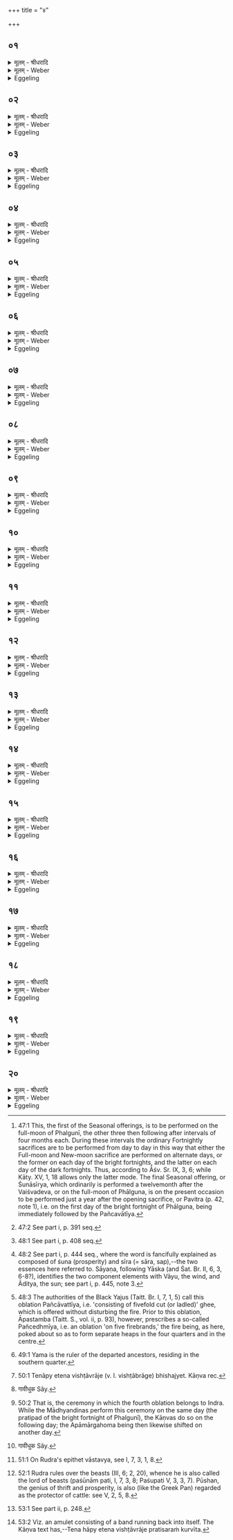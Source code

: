 +++
title = "४"

+++


## ०१
<details><summary>मूलम् - श्रीधरादि</summary>

व्वैश्वदेवे᳘न यजते॥  
व्वैश्वदेवे᳘न वै᳘ प्रजा᳘पतिर्भूमा᳘नं प्रजाः᳘ ससृजे भूमा᳘नं प्रजाः᳘ सृष्ट्वा᳘ सूया ऽइ᳘ति त᳘थो ऽए᳘वैष᳘ ऽएत᳘द्वैश्वदेवे᳘नैव᳘ भूमा᳘नं प्रजाः᳘ सृजते भूमा᳘नं प्रजाः᳘ सृष्ट्वा᳘ सूया ऽइ᳘ति॥
</details>

<details><summary>मूलम् - Weber</summary>

वैश्वदेवे᳘न यजते॥  
वैश्वदेवे᳘न वै᳘ प्रजा᳘पतिर्भूमा᳘नम् प्रजाः᳘ ससृजे भूमा᳘नम् प्रजाः᳘ सृष्ट्वा᳘ सूया इ᳘ति त᳘थो एॗवैष᳘ एत᳘द्वैश्वदेवे᳘नैव᳘ भूमा᳘नम् प्रजाः᳘ सृजते भूमा᳘नम् प्रजाः᳘ सृष्ट्वा᳘ सूया इ᳘ति॥
</details>

<details><summary>Eggeling</summary>

1. He offers the Vaiśvadeva [^egg_109] (All-gods’ offering); for by means of the Vaiśvadeva, Prajāpati created abundance (of food) and creatures, thinking, 'May I be consecrated, after creating abundance and creatures!' And in like manner does this (Sacrificer) now, by the Vaiśvadeva, create abundance and creatures, thinking, 'May I be consecrated, after creating abundance and creatures!'

[^egg_109]: 47:1 This, the first of the Seasonal offerings, is to be performed on the full-moon of Phalgunī, the other three then following after intervals of four months each. During these intervals the ordinary Fortnightly sacrifices are to be performed from day to day in this way that either the Full-moon and New-moon sacrifice are performed on alternate days, or the former on each day of the bright fortnights, and the latter on each day of the dark fortnights. Thus, according to Āśv. Sr. IX, 3, 6; while Kāty. XV, 1, 18 allows only the latter mode. The final Seasonal offering, or Śunāsīrya, which ordinarily is performed a twelvemonth after the Vaiśvadeva, or on the full-moon of Phālguna, is on the present occasion to be performed just a year after the opening sacrifice, or Pavitra (p. 42, note 1), i.e. on the first day of the bright fortnight of Phālguna, being immediately followed by the Pañcavātīya.
</details>

## ०२
<details><summary>मूलम् - श्रीधरादि</summary>

(त्व᳘) अ᳘थ व्वरुणप्रघासै᳘र्यजते॥  
व्वरुणप्रघासैर्व्वै᳘ प्रजा᳘पतिः प्रजा᳘ व्वरुणपाशात्प्रा᳘मुञ्चत्ता᳘ अस्यानमीवा᳘ ऽअकिल्विषाः᳘ प्रजाः प्रा᳘जायन्तानमीवा᳘ ऽअकिल्विषाः᳘ प्रजा᳘ अभि᳘ सूया ऽइ᳘ति त᳘थो ए᳘वैष᳘ ऽएत᳘द्वरुणप्रघासै᳘रेव᳘ प्रजा᳘ व्वरुणपाशात्प्र᳘मुञ्चति ता᳘ ऽअस्या᳘नमीवा ऽअ᳘किल्विषाः प्रजाः प्र᳘जायन्ते ऽनमीवा᳘ ऽअकिल्विषाः᳘[[!!]] प्रजा᳘ ऽअ᳘भि सूया ऽइ᳘ति॥
</details>

<details><summary>मूलम् - Weber</summary>

अ᳘थ वरुणप्रघासै᳘र्यजते॥  
वरुणप्रघासैर्वै᳘ प्रजा᳘पतिः प्रजा᳘ वरुणपाशात्प्रा᳘मुञ्चत्ता᳘ अस्यानमीवा᳘ अकिल्विषाः᳘ प्रजा प्रा᳘जायन्तानमीवा᳘ अकिल्विषाः᳘ प्रजा᳘ अभि᳘ सूया इ᳘ति त᳘थो एॗवैष᳘ एत᳘द्वरुणप्रघासै᳘रेव᳘ प्रजा᳘ वरुणपाशात्प्र᳘मुञ्चति ता᳘ अस्या᳘नमीवा अ᳘किल्विषाः प्रजाः प्र᳘जायन्ते᳘ ऽनमीव अकिल्विषाः प्रजा अ᳘भि सूया इ᳘ति॥
</details>

<details><summary>Eggeling</summary>

2. He then offers the Varuṇapraghāsāḥ [^egg_110]; for by means of the Varuṇapraghāsāḥ Prajāpati delivered the creatures from Varuṇa's noose, and those creatures of his were produced healthy and faultless: 'May I be consecrated for healthy, faultless creatures!'

[^egg_110]: 47:2 See part i, p. 391 seq.

he thought. And in like manner does this (Sacrificer) now, by the Varuṇapraghāsāḥ, deliver the creatures from Varuṇa's noose, and those creatures of his are produced healthy and faultless: 'May I be consecrated for healthy, faultless creatures!' so he thinks.
</details>

## ०३
<details><summary>मूलम् - श्रीधरादि</summary>

(त्य᳘) अ᳘थ साकमेधै᳘र्यजते॥  
साकमेधैर्व्वै᳘ देवा᳘ व्वृत्र᳘मघ्नंस्तै᳘र्वेव᳘ व्यजयन्त᳘[[!!]] येय᳘मेषां व्वि᳘जितिस्तां त᳘थो ऽए᳘वैष᳘ ऽएतैः᳘ पाप्मा᳘नं द्विष᳘न्तं भ्रा᳘तृव्यᳫँ᳭ हन्ति त᳘थो ऽएव व्वि᳘जयते व्वि᳘जिते᳘ ऽभये ऽनाष्ट्रे᳘ सूया ऽइ᳘ति॥
</details>

<details><summary>मूलम् - Weber</summary>

अ᳘थ साकमेधै᳘र्यजते॥  
साकमेधैर्वै᳘ देवा᳘ वृत्र᳘मघ्नंस्तै᳘र्वेव व्य᳘जयन्तॗ येय᳘मेषां वि᳘जितिस्तां त᳘थो एॗवैष᳘ एतैः᳘ पाप्मा᳘नं द्विष᳘न्तम् भ्रा᳘तृव्यᳫं हन्ति त᳘थो एव वि᳘जयते वि᳘जिते᳘ ऽभये ऽनाष्ट्रे᳘ सूया इ᳘ति॥
</details>

<details><summary>Eggeling</summary>

3. He then performs the Sākamedhāḥ [^egg_111]; for by the Sākamedhāḥ the gods slew Vr̥tra, and gained that universal conquest which now is theirs. And in, like manner does this (Sacrificer) thereby now slay his wicked, hateful enemy; and in like manner does he gain the victory, thinking, 'May I be consecrated, when safety and security are gained!'

[^egg_111]: 48:1 See part i, p. 408 seq.
</details>

## ०४
<details><summary>मूलम् - श्रीधरादि</summary>

(त्य᳘) अ᳘थ शुनासी᳘र्येण यजते॥  
(त ऽ) उभौ र᳘सौ परिगृ᳘ह्य सूया ऽइ᳘त्यथ पञ्चवाती᳘यᳫँ᳭ स᳘ पञ्च᳘धा ऽऽहवनी᳘यं व्यु᳘ह्य स्रुवे᳘णोपघा᳘तं जुहोति॥
</details>

<details><summary>मूलम् - Weber</summary>

अ᳘थ शुनासीॗर्येण यजते॥  
उभौ र᳘सौ परिगृ᳘ह्य सूया इ᳘त्यथ पञ्चवीती᳘यᳫं स᳘ पञ्चॗधाहवनी᳘यं व्यु᳘ह्य स्रुवे᳘णो पघा᳘तं जुहोति॥
</details>

<details><summary>Eggeling</summary>

4. He then performs the Śunāsīrya [^egg_112], thinking, 'May I be consecrated, having encompassed both essences! Thereupon the Pañcavātīya [^egg_113] (oblation to the five winds). Having poked the Āhavanīya fire asunder into five parts, he offers, cutting out butter with the dipping-spoon.

[^egg_112]: 48:2 See part i, p. 444 seq., where the word is fancifully explained as composed of śuna (prosperity) and sīra (= sāra, sap),--the two essences here referred to. Sāyaṇa, following Yāska (and Śat. Br. II, 6, 3, 6-8?), identifies the two component elements with Vāyu, the wind, and Āditya, the sun; see part i, p. 445, note 3.

[^egg_113]: 48:3 The authorities of the Black Yajus (Taitt. Br. I, 7, 1, 5) call this oblation Pañcāvattīya, i.e. 'consisting of fivefold cut (or ladled)' ghee, which is offered without disturbing the fire. Prior to this oblation, Āpastamba (Taitt. S., vol. ii, p. 93), however, prescribes a so-called Pañcedhmīya, i.e. an oblation 'on five firebrands,' the fire being, as here, poked about so as to form separate heaps in the four quarters and in the centre.
</details>

## ०५
<details><summary>मूलम् - श्रीधरादि</summary>

स᳘ पूर्व्वा᳘र्ध्ये जुहोति॥  
(त्य) अग्नि᳘नेत्रेभ्यो देवे᳘भ्यः पुरःस᳘द्भ्यः स्वाहेत्य᳘थ दक्षिणा᳘र्ध्ये जुहोति यम᳘नेत्रेभ्यो देवे᳘भ्यो दक्षिणास᳘द्भ्यः स्वाहेत्य᳘थ पश्चा᳘र्ध्ये जुहोति व्विश्व᳘देवनेत्रेभ्यो देवे᳘भ्यः पश्चात्स᳘द्भ्यः᳘ स्वाहेत्य᳘थोत्तरा᳘र्ध्ये जुहोति मित्राव᳘रुणनेत्रेभ्यो वा मरु᳘न्नेत्रेभ्यो वा देवे᳘भ्य ऽउत्तरास᳘द्भ्यः स्वाहेत्य᳘थ म᳘ध्ये जुहोति सो᳘मनेत्रेभ्यो देवे᳘भ्य ऽउपरिस᳘द्भ्यो दु᳘वस्वद्भ्यः स्वाहेति[[!!]]॥
</details>

<details><summary>मूलम् - Weber</summary>

स᳘ पूर्वाॗर्ध्ये जुहोति॥  
अग्नि᳘नेत्रेभ्यो देवे᳘भ्यः पुरःस᳘द्भ्यः स्वाहेत्य᳘थ दक्षिणाॗर्ध्ये जुहोति यम᳘नेत्रेभ्यो देवे᳘भ्यो दक्षिणास᳘द्भ्यः स्वाहेत्य᳘थ पश्चाॗर्ध्ये जुहोति विश्व᳘देवनेत्रेभ्यो देवे᳘भ्यः पश्चात्स᳘द्भ्यः स्वाहेत्य᳘थोत्तराॗर्ध्ये जुहोति मित्राव᳘रुणनेत्रेभ्यो वा मरु᳘न्नेत्रेभ्यो वा देवे᳘भ्यो उत्तरास᳘द्भ्यः स्वाहेत्य᳘थ म᳘ध्ये जुहोति सो᳘मनेत्रेभ्यो देवे᳘भ्य उपरिस᳘द्भ्यो दु᳘वस्वद्भ्यः स्वाहे᳘ति॥
</details>

<details><summary>Eggeling</summary>

5. He offers in the forepart (of the fire), with (Vāj. S. IX, 35), 'To the Agni-eyed gods, the east-seated, hail!' He then offers in the southern part

with, 'To the Yama-eyed [^egg_114] gods, the south-seated, hail!' He then offers in the hind part with, 'To the Viśvadeva-eyed gods, the west-seated, hail!' He then offers in the northern part with either, 'To the Mitrāvaruṇa-eyed gods,--or, To the Marut-eyed gods,--the north-seated, hail!' He then offers in the centre with, 'To the Soma-eyed gods, the above-seated; the venerable, hail!'

[^egg_114]: 49:1 Yama is the ruler of the departed ancestors, residing in the southern quarter.
</details>

## ०६
<details><summary>मूलम् - श्रीधरादि</summary>

(त्य᳘) अ᳘थ सार्द्ध᳘ᳫँ᳘ समु᳘ह्य जुहोति॥  
ये᳘ देवा᳘ ऽअग्नि᳘नेत्राः पुरःस᳘दस्ते᳘भ्यः स्वा᳘हा ये᳘ देवा᳘ यम᳘नेत्रा दक्षिणास᳘दस्ते᳘भ्यः स्वा᳘हा ये᳘ देवा᳘ व्विश्व᳘देवनेत्राः पश्चात्स᳘दस्ते᳘भ्य स्वा᳘हा ये᳘ देवा᳘ मित्राव᳘रुणनेत्रा वा मरु᳘न्नेत्रा वोत्तरास᳘दस्ते᳘भ्यः स्वा᳘हा ये᳘ देवाः सो᳘मनेत्रा ऽउपरिस᳘दो दु᳘वस्वन्तस्ते᳘भ्यः स्वाहे᳘ति तद्य᳘देवं᳘ जुहो᳘ति॥
</details>

<details><summary>मूलम् - Weber</summary>

अ᳘थ सार्ध᳘ᳫं᳘ समु᳘ह्य जुहोति॥  
ये᳘ देवा अग्नि᳘नेत्राः पुरःस᳘दस्ते᳘भ्यः स्वा᳘हा ये᳘ देवा᳘ यम᳘नेत्रा दक्षिणास᳘दस्ते᳘भ्यः स्वा᳘हा ये᳘ देवा विश्व᳘देवनेत्राः पश्चात्स᳘दस्ते᳘भ्यः स्वा᳘हा ये᳘ देवा᳘ मित्राव᳘रुणनेत्रा वा मरु᳘न्नेत्रा वोत्तरास᳘दस्ते᳘भ्यः स्वा᳘हा ये᳘ देवाः सो᳘मनेत्रा उपरिस᳘दो दु᳘वस्वन्तस्ते᳘भ्यः स्वाहे᳘ति तद्य᳘देवं᳘ जुहो᳘ति॥
</details>

<details><summary>Eggeling</summary>

6. Having then poked (the fire) together, he offers with (Vāj. S. IX, 36), 'The gods that are Agni-eyed, east-seated, to them hail!--The gods that are Yama-eyed, south-seated, to them hail!--The gods that are Viśvadeva-eyed, west-seated, to them hail!--The gods that are Mitrāvaruṇa-eyed--or, Marut-eyed--north-seated, to them hail!--The gods that are Soma-eyed, above-seated, venerable, to them hail!' Now as to why he thus offers.
</details>

## ०७
<details><summary>मूलम् - श्रीधरादि</summary>

य᳘त्र वै᳘ देवाः᳘॥  
साकमेधैर्व्य᳘जयन्त᳘ येय᳘मेषां व्वि᳘जितिस्तां त᳘द्धोचुरु᳘त्पिबन्ते वा᳘ ऽइमा᳘नि दिक्षु᳘ नाष्ट्रा र᳘क्षाᳫँ᳭सि ह᳘न्तैभ्यो व्व᳘ज्रं प्रह᳘रामे᳘ति व्व᳘ज्रो वा ऽआ᳘ज्यं त᳘ ऽएते᳘न व्व᳘ज्रेणा᳘ज्येन दिक्षु᳘ नाष्ट्रा र᳘क्षाᳫँ᳭स्य᳘वाघ्नंस्ते᳘ व्यजयन्त᳘[[!!]] येय᳘मेषां व्वि᳘जितिस्तां त᳘थो ऽए᳘वैष᳘ एते᳘न व्व᳘ज्रेणा᳘ज्येन दिक्षु᳘ नाष्ट्रा र᳘क्षाᳫँ᳭स्य᳘वहन्ति त᳘थो ऽएव व्वि᳘जयते व्वि᳘जिते᳘ ऽभये ऽनाष्ट्रे᳘ सूया ऽइति[[!!]]॥
</details>

<details><summary>मूलम् - Weber</summary>

य᳘त्र वै᳘ देवाः᳟॥  
साकमेधैर्व्य᳘जयन्तॗ येय᳘मेषां वि᳘जितिस्तां त᳘द्धोचुरु᳘त्पिबन्ते वा᳘ इमा᳘नि दिक्षु᳘ नाष्ट्रा र᳘क्षांसि ह᳘न्तैभ्यो व᳘ज्रम् प्रह᳘रामे᳘ति व᳘ज्रो वा आ᳘ज्यं त᳘ एते᳘न व᳘ज्रेणा᳘ज्येन दिक्षु᳘ नाष्ट्रा र᳘क्षांस्य᳘वाघ्नंस्ते व्य᳘जयन्तॗ येय᳘मेषां वि᳘जितिस्तां त᳘थो एॗवैष᳘ एते᳘न व᳘ज्रेणा᳘ज्येन दिक्षु᳘ नाष्ट्रा र᳘क्षांस्य᳘वहन्ति त᳘थो एव वि᳘जयते वि᳘जिते᳘ ऽभये ऽनाष्ट्रे᳘ सूया इ᳘ति॥
</details>

<details><summary>Eggeling</summary>

7. Now when, by means of the Sākamedhāḥ, the gods were gaining that universal conquest, which now is theirs, they said, 'Verily the fiends, the Rakshas, suck out these (creatures) in the (four) quarters: come, let us throw the thunderbolt at them!' Now the ghee is a thunderbolt: with that thunderbolt, the ghee, they smote the fiends, the Rakshas, in the (four) quarters, and gained that universal conquest which now is theirs. And in like manner does this (Sacrificer) smite the fiends, the Rakshas, in the quarters, by that thunderbolt, the ghee; and thus he gains the victory, thinking, 'May

 I be consecrated, when safety and security have been gained!'
</details>

## ०८
<details><summary>मूलम् - श्रीधरादि</summary>

(त्य᳘) अ᳘थ य᳘देता ऽअ᳘पराः पञ्चा᳘हुतीर्ज्जुहो᳘ति॥  
क्षण्व᳘न्ति व्वा᳘ ऽएत᳘दग्नेर्व्वि᳘वृहन्ति य᳘त्पञ्च᳘धा ऽऽहवनी᳘यं व्यू᳘हन्ति त᳘दे᳘वास्यैते᳘न स᳘न्दधाति त᳘स्मादेता ऽअ᳘पराः पञ्चा᳘हुतीर्ज्जुहोति॥
</details>

<details><summary>मूलम् - Weber</summary>

अ᳘थ य᳘देता अ᳘पराः पञ्चा᳘हुतीर्जुहो᳘ति॥  
क्षण्व᳘न्ति वा᳘ एत᳘दग्नेर्वि᳘वृहन्ति य᳘त्पञ्चॗधाहवनी᳘यं व्यू᳘हन्ति त᳘देवास्यैते᳘न सं᳘दधाति त᳘स्मादेता अ᳘पराः पञ्चा᳘हुतीर्जुहोति॥
</details>

<details><summary>Eggeling</summary>

8. And as to why he offers those five latter oblations. Now when they poke the Āhavanīya asunder into five parts, thereby they wound and tear some of the fire; and hereby now he heals it: therefore he offers those five latter oblations.
</details>

## ०९
<details><summary>मूलम् - श्रीधरादि</summary>

त᳘स्य प्र᳘ष्टिवाहनो ऽश्वरथो द᳘क्षिणा॥  
त्रयो᳘ ऽश्वा द्वौ᳘ सव्यष्टृसारथी ते प᳘ञ्च प्राणा यो वै᳘ प्राणः स व्वा᳘तस्तद्य᳘देत᳘स्य क᳘र्मण ऽएषा द᳘क्षिणा त᳘स्मात्पञ्चवाती᳘यं ना᳘म॥
</details>

<details><summary>मूलम् - Weber</summary>

त᳘स्य प्र᳘ष्टिवाहनो ऽश्वरथो द᳘क्षिणा॥  
त्रयो᳘ ऽश्वा द्वौ᳘ सव्यष्ठृसारथी ते प᳘ञ्च प्राणा यो वै᳘ प्राणः स वा᳘तस्तद्य᳘देत᳘स्य क᳘र्मण एषा द᳘क्षिणा त᳘स्मात्पञ्चवाती᳘यं ना᳘म॥
</details>

<details><summary>Eggeling</summary>

9. For this (offering) a carriage and pair, with a side horse, is the priest's fee. Three horses, the warrior, and the charioteer,--these are five breaths, and the breath is the same as the wind: and because that is the fee for this sacrifice, therefore it is called Pañcavātīya (belonging to the five winds).
</details>

## १०
<details><summary>मूलम् - श्रीधरादि</summary>

स᳘ हैतेना᳘पि भिषज्येत्॥  
(द) अयं वै᳘ प्राणो᳘ यो ऽयं प᳘वते यो वै᳘ प्राणः स ऽआ᳘युः᳘ सो ऽयमे᳘क इवैव᳘ पवते᳘ सो ऽयं पु᳘रुषे ऽन्तः प्र᳘विष्टो द᳘शधा व्विहितो द᳘श वा᳘ ऽएता ऽआ᳘हुतीर्जुहोति त᳘दस्मिन्द᳘श प्राणा᳘न्कृत्स्न᳘मेव स᳘र्व्वमा᳘युर्द्दधाति स य᳘दिहा᳘पि गता᳘सुरिव भ᳘वत्या᳘ है᳘वैनेन हरति॥
</details>

<details><summary>मूलम् - Weber</summary>

स᳘ हैतेना᳘पि भिषज्येत्॥  
अयं वै᳘ प्राणोॗ यो ऽयम् प᳘वते यो वै᳘ प्राणः स आ᳘युःॗ सो ऽयमे᳘क इवैव᳘ पवतेॗ सो ऽयम् पु᳘रुषे ऽन्तः प्र᳘विष्टो दशधा विहितो द᳘श वा᳘ एता आ᳘हुतीर्जुहोति त᳘दस्मिन्द᳘श प्राणा᳘न्कृत्स्न᳘मेव स᳘र्वमा᳘युर्दधाति स य᳘दिहा᳘पि गता᳘सुरिव ब᳘वत्या᳘ हैॗवैनेन हरति॥
</details>

<details><summary>Eggeling</summary>

10. He may also heal (some disease [^egg_115]) with this (offering): For yonder blower (or purifier, the wind) is this breath; and the breath is the same as the vital energy. Now he (the wind) blows as one only, but on entering into man, he is divided tenfold; and ten are those oblations he offers: thus he (the priest) endows him with the ten vital airs, with the whole, entire vital energy; and were he now even as one whose vital spirit has departed, verily by this (offering) he (the priest) brings him round again.

[^egg_115]: 50:1 Tenāpy etena vishṭāvrāje (v. l. vishṭābrāge) bhishajyet. Kāṇva rec.
</details>

## ११
<details><summary>मूलम् - श्रीधरादि</summary>

(त्य᳘) अ᳘थेन्द्रतुरीय᳘म्॥  
(मा) आग्ने᳘यो ऽष्टा᳘कपालः पुरोडा᳘शो भवति व्वारुणो᳘ यवम᳘यश्चरू᳘ रौद्रो᳘ गावेधुक᳘श्चरु᳘रनडुह्यै᳘ व्वहला᳘या ऽऐन्द्रं द᳘धि ते᳘नेन्द्रतुरीये᳘ण यजत ऽइन्द्राग्नी᳘ उ है᳘वैतत्स᳘मूदाते ऽउ᳘त्पिबन्ते वा᳘ ऽइमा᳘नि दिक्षु᳘ नाष्ट्रा र᳘क्षाᳫँ᳭सि ह᳘न्तैभ्यो व्व᳘ज्रं प्रह᳘रावे᳘ति॥
</details>

<details><summary>मूलम् - Weber</summary>

अ᳘थेन्द्रतुरीय᳘म्॥  
आग्नेॗयो ऽष्टा᳘कपालः पुरोडा᳘शो भवति वारुणो᳘ यवम᳘यश्चरू᳘ रौद्रो᳘ गावेधुक᳘श्चरु᳘रनडुह्यै᳘ [^wbr_1] वहला᳘या ऐन्द्रं द᳘धि ते᳘नेन्द्रतुरीये᳘ण यजत इन्द्राग्नी᳘ उ हैॗवैतत्स᳘मूदाते उ᳘त्पिबन्ते वा᳘ इमा᳘नि दिक्षु᳘ नाष्ट्रा र᳘क्षांसि ह᳘न्तैभ्यो व᳘ज्रम् प्रह᳘रावे᳘ति॥  

[^wbr_1]: गावीधुक Sây.
</details>

<details><summary>Eggeling</summary>

11. Thereupon the Indraturīya [^egg_116].--There is a cake on eight potsherds for Agni, a barley pap for Varuṇa, a pap of gavedhukā seed (coix barbata) for Rudra; and a mess of sour curds from a yoke-trained

[^egg_116]: 50:2 That is, the ceremony in which the fourth oblation belongs to Indra. While the Mādhyandinas perform this ceremony on the same day (the pratipad of the bright fortnight of Phalgunī), the Kāṇvas do so on the following day; the Apāmārgahoma being then likewise shifted on another day.

cow for Indra: this Indraturīya he offers. Now Indra and Agni on that occasion consulted with each other: 'Verily the fiends, the Rakshas, suck out these (creatures) in the (four) quarters: come, let us throw the thunderbolt at them!'
</details>

## १२
<details><summary>मूलम् - श्रीधरादि</summary>

स᳘ हाग्नि᳘रुवाच॥  
त्र᳘यो म᳘म भागाः सन्त्वे᳘कस्तवे᳘ति तथे᳘ति ता᳘वेते᳘न हवि᳘षा दिक्षु[[!!]] नाष्ट्रा र᳘क्षाᳫँ᳭स्य᳘वाहतां तौ᳘ व्यजयेतां᳘ यैनयोरियं व्वि᳘जितिस्तां त᳘थो ऽए᳘वैष᳘ ऽएते᳘न हवि᳘षा दिक्षु[[!!]] नाष्ट्रा र᳘क्षाᳫँ᳭स्य᳘वहन्ति त᳘थो ऽएव व्वि᳘जयते व्वि᳘जिते᳘ ऽभये ऽनाष्ट्रे᳘ सूया ऽइ᳘ति॥
</details>

<details><summary>मूलम् - Weber</summary>

स᳘ हाग्नि᳘रुवाच॥  
त्र᳘यो म᳘म भागाः सन्त्वे᳘कस्तवे᳘ति तथे᳘ति ता᳘वेते᳘न हवि᳘षा दिक्षु᳘ नाष्ट्रा र᳘क्षांस्य᳘वाहतां तौ व्यजयेतांॗ यैनयोरियं वि᳘जितिस्तां त᳘थो एॗवैष᳘ एते᳘न हवि᳘षा दिक्षु᳘ नाष्ट्रा र᳘क्षांस्य᳘वहन्ति त᳘थो एव वि᳘जयते वि᳘जिते᳘ ऽभये नाष्ट्रे᳘ सूया इ᳘ति॥
</details>

<details><summary>Eggeling</summary>

12. Agni then spake, 'Let there be three shares for me, one for thee!'--'So be it!'--By that offering those two smote the fiends, the Rakshas, in the (four) quarters, and gained that universal conquest which now is theirs. And in like manner does this (Sacrificer) by that offering smite the fiends, the Rakshas, in the quarters; and gain the victory, thinking, 'May I be consecrated, when safety and security have been gained!'
</details>

## १३
<details><summary>मूलम् - श्रीधरादि</summary>

स य᳘ एष᳘ ऽआग्ने᳘यो ऽष्टा᳘कपालः पुरोडा᳘शो भ᳘वति᳘॥  
सो ऽग्नेरे᳘को भागो᳘ ऽथ य᳘द्वारुणो᳘ यवम᳘यश्चरुर्भ᳘वति यो वै व्व᳘रुणः᳘[[!!]] सो ऽग्निः᳘ सो ऽग्ने᳘र्द्विती᳘यो भागो᳘ ऽथ य᳘द्रौद्रो᳘ गावेधुक᳘श्चरुर्भ᳘वति यो वै᳘ रुद्रः᳘[[!!]] सो ऽग्निः᳘ सो ऽग्ने᳘स्तृती᳘यो भागो᳘ ऽथ य᳘द्गावेधुको भ᳘वति व्वास्त᳘व्यो वा᳘ ऽएष᳘ देवो᳘ व्वास्त᳘व्या गवे᳘धुकास्त᳘स्माद्गावेधुको᳘ भवत्य᳘थ य᳘दनडुह्यै᳘ व्वहला᳘या ऽऐन्द्रं द᳘धि भ᳘वति स ऽइ᳘न्द्रस्य चतुर्थो᳘ भागो यद्वै च᳘तुर्थं तत्तु᳘रीयं त᳘स्मादिन्द्रतुरीयं ना᳘म त᳘स्यै᳘षै᳘वानडुही᳘ व्वहला द᳘क्षिणा सा हि व्व᳘हेनाग्ने᳘य्यग्नि᳘दग्धमिव᳘[[!!]] ह्यस्यै[[!!]] व्व᳘हं भ᳘वत्य᳘थ यत्स्त्री᳘ सती व्व᳘हत्य᳘धर्मेण त᳘दस्यै व्वारुण᳘ᳫँ᳘ रूपम᳘थ यद्गौस्ते᳘न रौद्र्य᳘थ य᳘दस्या ऽऐन्द्रं द᳘धि ते᳘नै᳘न्द्र्येषा हि वा᳘ ऽएतत्स᳘र्व्वं व्यश्नुते त᳘स्मादे᳘षै᳘वानडुही᳘ व्वहला द᳘क्षिणा॥
</details>

<details><summary>मूलम् - Weber</summary>

स य᳘ एष᳘ आग्नेॗयो ऽष्टा᳘कपालः पुरोडा᳘शो भ᳘वति᳟᳟॥  
सो ऽग्नेरे᳘को भागो᳘ ऽथ य᳘द्वारुणो᳘ यवम᳘यश्चरुर्भ᳘वति यो वै व᳘रुॗणः सो ऽग्निःॗ सो ऽग्नेर्द्विती᳘यो भागो᳘ ऽथ य᳘द्रौद्रो᳘ गावेधुक᳘श्चरुर्भ᳘वति [^wbr_2] यो वै᳘ रुॗद्रः सो ऽग्निःॗ सो ऽग्ने᳘स्तृती᳘यो भागो᳘ ऽथ य᳘द्गावेधुको भ᳘वति वास्तॗव्यो वा᳘ एष᳘ देवो᳘ वास्तॗव्या गवे᳘धुकास्त᳘स्माद्गावेधुको᳘ भवत्य᳘थ य᳘दनडुह्यै᳘ वहला᳘या ऐन्द्रं द᳘धि भ᳘वति स इ᳘न्द्रस्य चतुर्थो᳘ भागो यद्वै च᳘तुर्थं तत्तु᳘रीयं त᳘स्मादिन्द्रतुरीयं ना᳘म त᳘स्यैॗषैॗवानडुही᳘ वहला द᳘क्षिणा सा हि व᳘हेनाग्नेय्य᳘ग्नि᳘दग्धमिव ह्य᳘स्यै व᳘हम् भ᳘वत्य᳘थ यत्स्त्री᳘ सती व᳘हत्य᳘धर्मेण त᳘दस्यै वारुणं᳘ रूपम᳘थ यद्गौस्ते᳘न रौद्र्य᳘थ य᳘दस्या ऐन्द्रं द᳘धि ते᳘नैॗन्द्र्येषा हि वा᳘ एतत्स᳘र्वं व्यश्नुते त᳘स्मादेॗषैॗवानडुही᳘ वहला द᳘क्षिणा॥  

[^wbr_2]: गावीधुक Sây.
</details>

<details><summary>Eggeling</summary>

13. Now what cake on eight potsherds there is for Agni, that is one of Agni's shares; and what barley pap there is for Varuṇa--Varuṇa being the same as Agni--that is Agni's second share; and what pap of gavedhukā seed there is for Rudra--Rudra being the same as Agni--that is Agni's third share. And as to why it is prepared of gavedhukā seed: that god surely is (the recipient) of refuse (remains of offering) [^egg_117], and gavedhukā grass is refuse,--hence it is prepared of gavedhukā seed. And what mess of sour curds there is from a yoke-trained cow for Indra, that is the fourth share (being that) of Indra--turīya being the same as caturtha (fourth)--hence the name Indraturīya. That same yoke-trained cow is the fee for this (offering); for by her shoulder she is of Agni's nature, since her shoulder is, as it were, fire-burnt; and in that, being a female, she improperly draws (the cart), that is her Varuṇic

[^egg_117]: 51:1 On Rudra's epithet vāstavya, see I, 7, 3, 1, 8.

nature; and in that she is a cow, she is of Rudra's nature [^egg_118]; and in that Indra's sour curds (come) from her, thereby she is of Indra's nature. Indeed that (cow) commands all that: therefore that same yoke-trained cow is the fee.

[^egg_118]: 52:1 Rudra rules over the beasts (III, 6; 2, 20), whence he is also called the lord of beasts (paśūnām pati, I, 7, 3, 8; Paśupati V, 3, 3, 7). Pūshan, the genius of thrift and prosperity, is also (like the Greek Pan) regarded as the protector of cattle: see V, 2, 5, 8.
</details>

## १४
<details><summary>मूलम् - श्रीधरादि</summary>

(णा᳘ ऽथा) अ᳘थापामार्गहोमं᳘ जुहोति॥  
(त्य) अपामार्गैर्व्वै᳘ देवा᳘ दिक्षु᳘ नाष्ट्रा र᳘क्षाᳫँ᳭स्य᳘पामृजत ते व्यजयन्त᳘[[!!]] येय᳘मेषां व्वि᳘जितिस्तां त᳘थो ऽए᳘वैष᳘ ऽएत᳘दपामार्गै᳘रेव᳘ दिक्षु᳘ नाष्ट्रा र᳘क्षाᳫँ᳭स्य᳘पमृष्टे त᳘थो ऽएव व्वि᳘जयते व्वि᳘जिते᳘ ऽभये ऽनाष्ट्रे᳘ सूया ऽइ᳘ति॥
</details>

<details><summary>मूलम् - Weber</summary>

अ᳘थापामार्गहोमं᳘ जुहोति॥  
अपामार्गैर्वै᳘ देवा᳘ दिक्षु᳘ नाष्ट्रा र᳘क्षांस्य᳘पामृजत ते व्य᳘जयन्तॗ येय᳘मेषां वि᳘जितिस्तां त᳘थो एॗवैष᳘ एत᳘दपामार्गै᳘रेव᳘ दिक्षु᳘ नाष्ट्रा र᳘क्षांस्य᳘पमृष्टे तथो एव वि᳘जयते वि᳘जिते᳘ ऽभये ऽनाष्ट्रे᳘ सूया इ᳘ति॥
</details>

<details><summary>Eggeling</summary>

14. Thereupon he performs the Apāmārgahoma; for by means of apāmārga plants (achyranthes aspera) the gods wiped away (apa-marj) the fiends, the Rakshas, in the quarters, and gained that universal conquest which now is theirs. And in like manner does this (Sacrificer) now by means of apāmārga plants wipe away the fiends, the Rakshas, in the quarters; and in like manner does he gain the victory, thinking, 'May I be consecrated, when safety and security have been gained!'
</details>

## १५
<details><summary>मूलम् - श्रीधरादि</summary>

स पा᳘लाशे वा स्रुवे वै᳘कङ्कते वा॥  
(वा ऽपा) अपामार्गतण्डुलाना᳘दत्ते᳘ ऽन्वाहार्यप᳘चनादु᳘ल्मुकमा᳘ददते ते᳘न प्रा᳘ञ्चो वो᳘दञ्चो वा यन्ति त᳘दग्नि᳘ᳫँ᳘ समाधा᳘य जुहोति॥
</details>

<details><summary>मूलम् - Weber</summary>

स पा᳘लाशे वा स्रुवे वै᳘कङ्कते वा॥  
अपामार्गतण्डुलाना᳘दत्ते᳘ ऽन्वाहार्यप᳘चनादु᳘ल्मुकमा᳘ददते ते᳘न प्रा᳘ञ्चो वो᳘दञ्चो वा यन्ति त᳘दग्नि᳘ᳫं᳘ समाधा᳘य जुहोति॥
</details>

<details><summary>Eggeling</summary>

15. He takes apāmārga grains in a dipping-spoon of either palāśa (butea frondosa) or vikaṅkata (flacourtia sapida) wood. They take a firebrand from the Anvāhāryapacana (southern) fire; and proceed therewith eastward or northward; and there having made up a fire he offers.
</details>

## १६
<details><summary>मूलम् - श्रीधरादि</summary>

स ऽउ᳘ल्मुकमा᳘दत्ते᳘॥  
(त्ते᳘ ऽग्ने) अग्ने[[!!]] स᳘हस्व पृ᳘तना इ᳘ति यु᳘धो वै पृ᳘तना यु᳘धः सहस्वे᳘त्ये᳘वैत᳘दाहाभि᳘मातीर᳘पास्ये᳘ति सप᳘त्नो वा᳘ ऽअभि᳘मातिः सप᳘त्नम᳘पजही᳘त्ये᳘वैत᳘दाह दुष्ट᳘रस्त᳘रन्न᳘रातीरि᳘ति दुस्त᳘रो᳘ ह्येष र᳘क्षोभिर्नाष्ट्रा᳘भिस्त᳘रन्न᳘रातीरि᳘ति[[!!]] स᳘र्व्व᳘ᳫँ᳭ ह्येष᳘ पाप्मा᳘नं त᳘रति त᳘स्मादाह त᳘रन्न᳘रातीरि᳘ति व्व᳘र्चो धा यज्ञ᳘वाहसी᳘ति साधु य᳘जमाने दधदि᳘त्ये᳘वैत᳘दाह॥
</details>

<details><summary>मूलम् - Weber</summary>

स उ᳘ल्मुकमा᳘दत्ते॥  
अग्ने᳘ स᳘हस्व पृ᳘तना इ᳘ति यु᳘धो वै पृ᳘तना यु᳘धः सहस्वे᳘त्येॗवैत᳘दाहाभि᳘मातीर᳘पास्ये᳘ति सप᳘त्नो वा᳘ अभि᳘मातिः सप᳘त्नम᳘पजही᳘त्येॗवैत᳘दाह दुष्ट᳘रस्त᳘रन्न᳘रातीरि᳘ति दुस्त᳘रोॗ ह्येष र᳘क्षोभिर्नाष्ट्रा᳘भिस्त᳘रन्न᳘रातीरि᳘तिॗ स᳘र्वᳫं ह्येष᳘ पाप्मा᳘नं त᳘रति त᳘स्मादाह त᳘रन्न᳘रातीरि᳘ति व᳘र्चो धा यज्ञ᳘वाहसी᳘ति साधु य᳘जमानं दधदि᳘त्येॗवैत᳘दाह॥
</details>

<details><summary>Eggeling</summary>

16. He takes the firebrand with (Vāj. S. IX, 37; R̥k S. III, 24, 1), 'Encounter the arrays, Agni!'--arrays means battles: 'encounter the battles!' he thereby says;--'Repel the evil-wisher!'--the evil-wisher is the enemy: 'beat off the enemy!' he thereby says;--'Unconquerable, conquering the evil-doers!'--unconquerable he is indeed, by the Rakshas, the fiends; and conquering the evil-doers, for he conquers every evil:

therefore he says, 'conquering the evil-doers;'--'Bestow glory upon the offerer of sacrifice!'--'bestowing blessing on the Sacrificer,' is what he thereby says.
</details>

## १७
<details><summary>मूलम् - श्रीधरादि</summary>

त᳘दग्नि᳘ᳫँ᳘ समा᳘धाय[[!!]] जुहोति॥  
देव᳘स्य त्वा सवितुः᳘ प्रस᳘वे ऽश्वि᳘नोर्बाहु᳘भ्यां पूष्णो ह᳘स्ताभ्यामुपाᳫँ᳭शो᳘र्व्वी᳘र्येण जुहोमी᳘ति यज्ञमुखं वा᳘ ऽउपाᳫँ᳭शु᳘र्यज्ञमुखे᳘नै᳘वैत᳘न्नाष्ट्रा र᳘क्षाᳫँ᳭सि हन्ति हतᳫँ᳭ र᳘क्षः स्वाहे᳘ति त᳘न्नाष्ट्रा र᳘क्षाᳫँ᳭सि हन्ति॥
</details>

<details><summary>मूलम् - Weber</summary>

त᳘दग्नि᳘ᳫं᳘ समाधा᳘य जुहोति॥  
देव᳘स्य त्वा सवितुः᳘ प्रसॗवे ऽश्वि᳘नोर्बाहु᳘भ्याम् पूष्णो ह᳘स्ताभ्यामुपांशो᳘र्वीॗर्येण जुहोमीति यज्ञमुखं वा᳘ उपांशु᳘र्यज्ञमुखे᳘नैॗवैत᳘न्नाष्ट्रा र᳘क्षांसि हन्ति हतं र᳘क्षः स्वाहे᳘ति त᳘न्नाष्ट्रा र᳘क्षांसि हन्ति॥
</details>

<details><summary>Eggeling</summary>

17. Thereupon making up the fire he offers with (Vāj. S. IX, 38), 'At the impulse of the God Savitr̥ I offer with the arms of the Aśvins, with the hands of Pūshan, with the strength of the Upāṁśu!' for the Upāṁśu [^egg_119] (cup of Soma) is the mouth (or opening) of the sacrifice: thus he slays the fiends, the Rakshas, by the mouth of the sacrifice;--'Slain is the Rakshas, hail!' thus he slays the fiends, the Rakshas.

[^egg_119]: 53:1 See part ii, p. 248.
</details>

## १८
<details><summary>मूलम् - श्रीधरादि</summary>

स य᳘दि पा᳘लाशः स्रुवो भ᳘वति॥  
ब्र᳘ह्म वै᳘ पलाशो ब्र᳘ह्मणै᳘वैत᳘न्नाष्ट्रा र᳘क्षाᳫँ᳭सि हन्ति य᳘द्यु वै᳘कङ्कतो व्व᳘ज्रो वै व्वि᳘कङ्कतो व्व᳘ज्रेणै᳘वैत᳘न्नाष्ट्रा र᳘क्षाᳫँ᳭सि हन्ति र᳘क्षसां त्वा व्व᳘धाये᳘ति त᳘न्नाष्ट्रा र᳘क्षाᳫँ᳭सि हन्ति॥
</details>

<details><summary>मूलम् - Weber</summary>

स यदि पा᳘लाशः स्रुवो भ᳘वति॥  
ब्र᳘ह्म वै᳘ पलाशो ब्र᳘ह्मणैॗवैत᳘न्नाष्ट्रा र᳘क्षांसि हन्ति य᳘द्यु वै᳘कङ्कतो व᳘ज्रो व वि᳘कङ्कतो व᳘ज्रेणैॗवैत᳘न्नाष्ट्रा र᳘क्षांसि हन्ति र᳘क्षसां त्वा बधाये᳘ति त᳘न्नाष्ट्रा र᳘क्षांसि हन्ति॥
</details>

<details><summary>Eggeling</summary>

18. If the dipping-spoon is of palāśa wood,--the palāśa being the Brahman--it is with the Brahman that he slays the fiends, the Rakshas; and if it is of vikaṅkata wood,--the vikaṅkata being the thunderbolt--it is with the thunderbolt that the slays the fiends, the Rakshas: 'For the slaughter of the Rakshas (I take) thee!' therewith he slays the fiends, the Rakshas.
</details>

## १९
<details><summary>मूलम् - श्रीधरादि</summary>

स य᳘दि प्रा᳘ङित्वा᳘ जुहो᳘ति॥  
प्रा᳘ञ्चᳫँ᳭ स्रुव᳘मस्यति यद्यु᳘दङ्ङित्वा᳘ जुहोत्यु᳘दञ्चᳫँ᳭ स्रुव᳘मस्यत्य᳘वधिष्म र᳘क्ष ऽइ᳘ति त᳘न्नाष्ट्रा र᳘क्षाᳫँ᳭सि हन्ति॥
</details>

<details><summary>मूलम् - Weber</summary>

स य᳘दि प्रा᳘ङित्वा᳘ जुहो᳘ति॥  
प्रा᳘ञ्चᳫं स्रुव᳘मस्यति यद्यु᳘दङ्ङित्वा᳘ जुहोत्यु᳘दञ्चᳫं स्रुव᳘मस्यत्य᳘बधिष्म र᳘क्ष इ᳘ति त᳘न्नाष्ट्रा र᳘क्षांसि हन्ति॥
</details>

<details><summary>Eggeling</summary>

19. If he offers after going eastward, he throws the spoon towards the east; and if he offers after going northward, he throws the spoon towards the north, with, 'We have slain the Rakshas!' thus he slays the fiends, the Rakshas.
</details>

## २०
<details><summary>मूलम् - श्रीधरादि</summary>

(न्त्य) अथा᳘प्रतीक्षं पु᳘नरा᳘यन्ति॥  
स᳘हैतेना᳘पि प्रतिसरं᳘ कुर्व्वीत स य᳘स्यां त᳘तो दिशि भ᳘वति त᳘त्प्रती᳘त्य जुहोति प्रतीची᳘नफलो वा᳘ ऽअपामार्गः स यो᳘ हास्मै त᳘त्र कि᳘ञ्चित्करो᳘ति त᳘मेवैत᳘त्प्रत्य᳘ग्धूर्व्वति त᳘स्य नामा᳘दिशेद᳘वधिष्मामु᳘मसौ᳘ हत इ᳘ति त᳘न्नाष्ट्रा र᳘क्षाᳫँ᳭सि हन्ति॥
</details>
<details><summary>मूलम् - Weber</summary>

अथा᳘प्रतीक्षम् पु᳘नरा᳘यन्ति॥  
स᳘ हैतेना᳘पि प्रतिसरं᳘ कुर्वीत स य᳘स्यां त᳘तो दिशि भ᳘वति त᳘त्प्रती᳘त्य जुहोति प्रतीची᳘नफलो वा अपामार्गः स यो᳘ हास्मै त᳘त्र किं᳘चित्करो᳘ति त᳘मेव त᳘त्प्रत्य᳘ग्धूर्वति त᳘स्य नामा᳘दिशेद᳘बधिष्मामु᳘मसौ᳘ हत इ᳘ति त᳘न्नाष्ट्रा र᳘क्षांसि हन्ति॥
</details>
<details><summary>Eggeling</summary>

20. Thereupon they return (to the sacrificial ground) without looking back. Now by this (ceremony) also he may make for himself a counter-charm [^egg_120]. In whatever direction from there (his evil-wisher) is,

[^egg_120]: 53:2 Viz. an amulet consisting of a band running back into itself. The Kāṇva text has,--Tena hāpy etena vishṭāvrāje pratisaraṁ kurvīta.

looking back thither he offers; for the Apāmārga is of a backward effect: whosoever does anything to him there, him indeed he thereby pitches backward. Let him indicate the name of that one, saying, 'We have slain so and so! So and so is slain!' thus he slays the fiends, the Rakshas.
</details>

